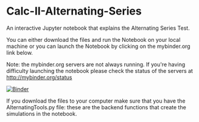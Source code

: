 # Calc-II-Alternating-Series

An interactive Jupyter notebook that explains the Alternating Series Test.

You can either download the files and run the Notebook on your local machine or you can launch the Notebook by clicking on the mybinder.org link below.

Note: the mybinder.org servers are not always running. If you're having difficulty launching the notebook please check the status of the servers at http://mybinder.org/status

[![Binder](http://mybinder.org/badge.svg)](http://mybinder.org:/repo/kmcquighan/calc-ii-alternating-series)

If you download the files to your computer make sure that you have the AlternatingTools.py file: these are the backend functions that create the simulations in the notebook.
